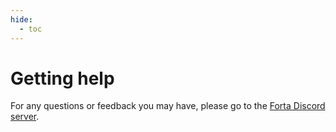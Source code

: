 ```yaml
---
hide:
  - toc
---
```


# Getting help

For any questions or feedback you may have, please go to the [Forta Discord server](https://discord.gg/DUju5Dh4J9).

